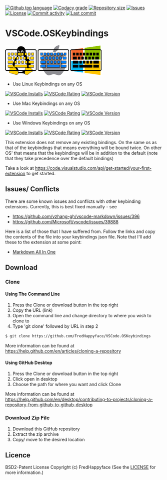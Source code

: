 [![Github top language](https://img.shields.io/github/languages/top/FredHappyface/VSCode.OSKeybindings.svg?style=for-the-badge)](../../)
[![Codacy grade](https://img.shields.io/codacy/grade/16d1e949f0c64918abca200bf4c5d71b.svg?style=for-the-badge)](https://www.codacy.com/manual/FredHappyface/VSCode.OSKeybindings)
[![Repository size](https://img.shields.io/github/repo-size/FredHappyface/VSCode.OSKeybindings.svg?style=for-the-badge)](../../)
[![Issues](https://img.shields.io/github/issues/FredHappyface/VSCode.OSKeybindings.svg?style=for-the-badge)](../../issues)
[![License](https://img.shields.io/github/license/FredHappyface/VSCode.OSKeybindings.svg?style=for-the-badge)](/LICENSE.md)
[![Commit activity](https://img.shields.io/github/commit-activity/m/FredHappyface/VSCode.OSKeybindings.svg?style=for-the-badge)](../../commits/master)
[![Last commit](https://img.shields.io/github/last-commit/FredHappyface/VSCode.OSKeybindings.svg?style=for-the-badge)](../../commits/master)

# VSCode.OSKeybindings

<img src="linuxkeybindings/Linux.png" alt="Project Icon" width="100">
<img src="mackeybindings/Mac.png" alt="Project Icon" width="100">
<img src="windowskeybindings/Windows.png" alt="Project Icon" width="100">


- Use Linux Keybindings on any OS

[![VSCode Installs](https://img.shields.io/visual-studio-marketplace/i/fredhappyface.linuxkeybindings.svg?style=for-the-badge)](https://marketplace.visualstudio.com/items?itemName=fredhappyface.linuxkeybindings)
[![VSCode Rating](https://img.shields.io/visual-studio-marketplace/r/fredhappyface.linuxkeybindings.svg?style=for-the-badge)](https://marketplace.visualstudio.com/items?itemName=fredhappyface.linuxkeybindings)
[![VSCode Version](https://img.shields.io/visual-studio-marketplace/v/fredhappyface.linuxkeybindings.svg?style=for-the-badge)](https://marketplace.visualstudio.com/items?itemName=fredhappyface.linuxkeybindings)
- Use Mac Keybindings on any OS

[![VSCode Installs](https://img.shields.io/visual-studio-marketplace/i/fredhappyface.mackeybindings.svg?style=for-the-badge)](https://marketplace.visualstudio.com/items?itemName=fredhappyface.mackeybindings)
[![VSCode Rating](https://img.shields.io/visual-studio-marketplace/r/fredhappyface.mackeybindings.svg?style=for-the-badge)](https://marketplace.visualstudio.com/items?itemName=fredhappyface.mackeybindings)
[![VSCode Version](https://img.shields.io/visual-studio-marketplace/v/fredhappyface.mackeybindings.svg?style=for-the-badge)](https://marketplace.visualstudio.com/items?itemName=fredhappyface.mackeybindings)
- Use Windows Keybindings on any OS

[![VSCode Installs](https://img.shields.io/visual-studio-marketplace/i/fredhappyface.windowskeybindings.svg?style=for-the-badge)](https://marketplace.visualstudio.com/items?itemName=fredhappyface.windowskeybindings)
[![VSCode Rating](https://img.shields.io/visual-studio-marketplace/r/fredhappyface.windowskeybindings.svg?style=for-the-badge)](https://marketplace.visualstudio.com/items?itemName=fredhappyface.windowskeybindings)
[![VSCode Version](https://img.shields.io/visual-studio-marketplace/v/fredhappyface.windowskeybindings.svg?style=for-the-badge)](https://marketplace.visualstudio.com/items?itemName=fredhappyface.windowskeybindings)

This extension does not remove any existing bindings. On the same os as that of
the keybindings that means everything will be bound twice. On other OS' that
means that the keybindings will be in addition to the default (note that they
take precedence over the default bindings)

Take a look at https://code.visualstudio.com/api/get-started/your-first-extension
to get started.

## Issues/ Conflicts

There are some known issues and conflicts with other keybinding extensions.
Currently, this is best fixed manually - see
- https://github.com/yzhang-gh/vscode-markdown/issues/396
- https://github.com/Microsoft/vscode/issues/39888

Here is a list of those that I have suffered from. Follow the links and copy the
contents of the file into your keybindings json file. Note that I'll add these
to the extension at some point:
- [Markdown All In One](MarkdownAllInOne.json)

## Download
### Clone
#### Using The Command Line
1. Press the Clone or download button in the top right
2. Copy the URL (link)
3. Open the command line and change directory to where you wish to
clone to
4. Type 'git clone' followed by URL in step 2
```bash
$ git clone https://github.com/FredHappyface/VSCode.OSKeybindings
```

More information can be found at
<https://help.github.com/en/articles/cloning-a-repository>

#### Using GitHub Desktop
1. Press the Clone or download button in the top right
2. Click open in desktop
3. Choose the path for where you want and click Clone

More information can be found at
<https://help.github.com/en/desktop/contributing-to-projects/cloning-a-repository-from-github-to-github-desktop>

### Download Zip File

1. Download this GitHub repository
2. Extract the zip archive
3. Copy/ move to the desired location


## Licence
BSD2-Patent License
Copyright (c) FredHappyface
(See the [LICENSE](/LICENSE.md) for more information.)
